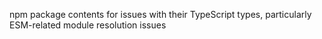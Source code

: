npm package contents for issues with their TypeScript types, particularly ESM-related module resolution issues
